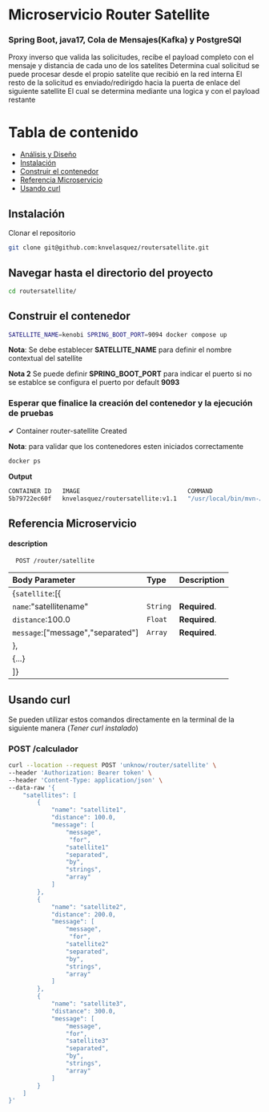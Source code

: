 
# Microservicio Router Satellite

### Spring Boot, java17,  Cola de Mensajes(Kafka) y PostgreSQl
Proxy inverso que valida las solicitudes, recibe el payload completo con el mensaje y distancia de cada uno de los satelites
Determina cual solicitud se puede procesar desde el propio satelite que recibió en la red interna
El resto de la solicitud es enviado/redirigdo hacia la puerta de enlace del siguiente satellite
El cual se determina mediante una logica y con el payload restante
# Tabla de contenido

- [Análisis y Diseño](Readme2.md)
- [Instalación](#instalación)
- [Construir el contenedor](#construir-el-contenedor)
- [Referencia Microservicio](#referencia-microservicio)
- [Usando curl](#usando-curl)

## Instalación

Clonar el repositorio

```bash
git clone git@github.com:knvelasquez/routersatellite.git
```

## Navegar hasta el directorio del proyecto

```bash
cd routersatellite/
```

## Construir el contenedor

```bash
SATELLITE_NAME=kenobi SPRING_BOOT_PORT=9094 docker compose up
```

**Nota**: Se debe establecer **SATELLITE_NAME** para definir el nombre contextual del satellite

**Nota 2** Se puede definir  **SPRING_BOOT_PORT** para indicar el puerto si no se establce se configura el puerto por default **9093**

### Esperar que finalice la creación del contenedor y la ejecución de pruebas
✔ Container router-satellite  Created

**Nota**: para validar que los contenedores esten iniciados correctamente

```bash
docker ps
```
**Output**
```bash
CONTAINER ID   IMAGE                              COMMAND                  CREATED          STATUS         PORTS                                       NAMES
5b79722ec60f   knvelasquez/routersatellite:v1.1   "/usr/local/bin/mvn-…"   53 seconds ago   Up 4 seconds   0.0.0.0:9094->9094/tcp, :::9094->9094/tcp   router-satellite
```

## Referencia Microservicio

#### description

```http
  POST /router/satellite
```

| Body Parameter                    | Type     | Description   |
|:----------------------------------|:---------|:--------------|
| {`satellite`:[{                   |          |               |
| `name`:"satellitename"            | `String` | **Required**. |
| `distance`:100.0                  | `Float`  | **Required**. |
| `message`:["message","separated"] | `Array`  | **Required**. |
| },                                |          |            |
| {...}                             |          |               |
| ]}                                |          |               |

## Usando **curl**

Se pueden utilizar estos comandos directamente en la terminal de la siguiente manera (*Tener curl instalado*)

### POST /calculador
```bash
curl --location --request POST 'unknow/router/satellite' \
--header 'Authorization: Bearer token' \
--header 'Content-Type: application/json' \
--data-raw '{
    "satellites": [
        {
            "name": "satellite1",
            "distance": 100.0,
            "message": [
                "message",
                 "for",
                "satellite1"
                "separated",
                "by",
                "strings",
                "array"
            ]
        },
        {
            "name": "satellite2",
            "distance": 200.0,
            "message": [
                "message",
                 "for",
                "satellite2"
                "separated",
                "by",
                "strings",
                "array"
            ]
        },
        {
            "name": "satellite3",
            "distance": 300.0,
            "message": [
                "message",
                "for",
                "satellite3"
                "separated",
                "by",
                "strings",
                "array"
            ]
        }
    ]
}'
```